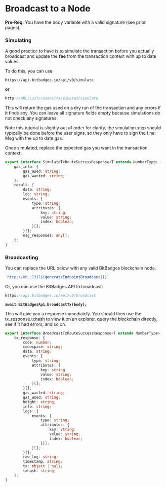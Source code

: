 # Broadcast to a Node

**Pre-Req:** You have the body variable with a valid signature (see prior pages).

### **Simulating**

A good practice to have is to simulate the transaction before you actually broadcast and update the **fee** from the transaction context with up to date values.&#x20;

To do this, you can use&#x20;

```
https://api.bitbadges.io/api/v0/simulate
```

**or**

```typescript
http://URL:1317/cosmos/tx/v1beta1/simulate
```

This will return the gas used on a dry run of the transaction and any errors if it finds any. You can leave all signature fields empty because simulations do not check any signatures.

Note this tutorial is slightly out of order for clarity, the simulation step should typically be done before the user signs, so they only have to sign the final Msg with the up to date gas.

Once simulated, replace the expected gas you want in the transaction context.

```typescript
export interface SimulateTxRouteSuccessResponse<T extends NumberType> {
    gas_info: {
        gas_used: string;
        gas_wanted: string;
    };
    result: {
        data: string;
        log: string;
        events: {
            type: string;
            attributes: {
                key: string;
                value: string;
                index: boolean;
            }[];
        }[];
        msg_responses: any[];
    };
}
```

### **Broadcasting**

You can replace the URL below with any valid BitBadges blockchain node.

```typescript
`http://URL:1317${generateEndpointBroadcast()}`
```

Or, you can use the BitBadges API to broadcast.

```typescript
https://api.bitbadges.io/api/v0/broadcast
```

<pre class="language-typescript"><code class="lang-typescript"><strong>await BitBadgesApi.broadcastTx(body);
</strong></code></pre>

This will give you a response immediately. You should then use the tx\_response.txhash to view it on an explorer, query the blockchain directly, see if it had errors, and so on.

```typescript
export interface BroadcastTxRouteSuccessResponse<T extends NumberType> {
    tx_response: {
        code: number;
        codespace: string;
        data: string;
        events: {
            type: string;
            attributes: {
                key: string;
                value: string;
                index: boolean;
            }[];
        }[];
        gas_wanted: string;
        gas_used: string;
        height: string;
        info: string;
        logs: {
            events: {
                type: string;
                attributes: {
                    key: string;
                    value: string;
                    index: boolean;
                }[];
            }[];
        }[];
        raw_log: string;
        timestamp: string;
        tx: object | null;
        txhash: string;
    };
}
```

